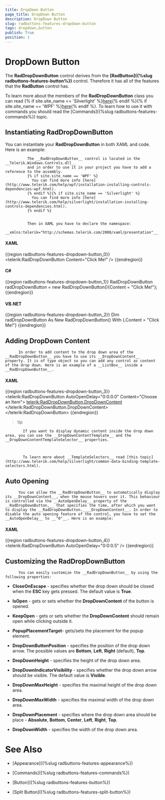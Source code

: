 ```yaml
---
title: DropDown Button
page_title: DropDown Button
description: DropDown Button
slug: radbuttons-features-dropdown-button
tags: dropdown,button
publish: True
position: 1
---
```


# DropDown Button



The __RadDropDownButton__ control derives from the
		__[RadButton]({%slug radbuttons-features-button%})__ control. Therefore it has all of the
		features that the __RadButton__ control has.
	  

To learn more about the members of the __RadDropDownButton__ class you can read
		{% if site.site_name == 'Silverlight' %}[here](http://www.telerik.com/help/silverlight/allmembers_t_telerik_windows_controls_raddropdownbutton.html){% endif %}{% if site.site_name == 'WPF' %}[here](http://www.telerik.com/help/wpf/allmembers_t_telerik_windows_controls_raddropdownbutton.html){% endif %}.
		To learn how to use it with commands you should read the [Commands]({%slug radbuttons-features-commands%}) topic.
	  

## Instantiating RadDropDownButton

You can instantiate your __RadDropDownButton__ in both XAML and code. Here is an example:
		

>


			  The __RadDropDownButton__ control is located in the __Telerik.Windows.Controls.dll__
			  and in order to use it in your project you have to add a reference to the assembly.
			  {% if site.site_name == 'WPF' %}
				You can find more info [here](http://www.telerik.com/help/wpf/installation-installing-controls-dependencies-wpf.html).
			  {% endif %}{% if site.site_name == 'Silverlight' %}
				You can find more info [here](http://www.telerik.com/help/silverlight/installation-installing-controls-dependencies.html).
			  {% endif %}


			  Then in XAML you have to declare the namespace:
			  __xmlns:telerik="http://schemas.telerik.com/2008/xaml/presentation"__

#### __XAML__

{{region radbuttons-features-dropdown-button_0}}
	<telerik:RadDropDownButton Content="Click Me!" />
	{{endregion}}



#### __C#__

{{region radbuttons-features-dropdown-button_1}}
	RadDropDownButton radDropDownButton = new RadDropDownButton(){Content = "Click Me!"};
	{{endregion}}



#### __VB.NET__

{{region radbuttons-features-dropdown-button_2}}
	Dim radDropDownButton As New RadDropDownButton() With {.Content = "Click Me!"}
	{{endregion}}



## Adding DropDown Content


		  In order to add content to the drop down area of the __RadDropDownButton__ you have to use its __DropDownContent__ property. It is of type object so you can add any control as content of the drop down. Here is an example of a __ListBox__ inside a __RadDropDownButton__.
		

#### __XAML__

{{region radbuttons-features-dropdown-button_3}}
	<telerik:RadDropDownButton AutoOpenDelay="0:0:0.0"
	                           Content="Choose an Item">
	    <telerik:RadDropDownButton.DropDownContent>
	        <ListBox>
	            <ListBoxItem Content="Item 1" />
	            <ListBoxItem Content="Item 2" />
	            <ListBoxItem Content="Item 3" />
	        </ListBox>
	    </telerik:RadDropDownButton.DropDownContent>
	</telerik:RadDropDownButton>
	{{endregion}}



>tip


			If you want to display dynamic content inside the drop down area, you can use the __DropDownContentTemplate__ and the __DropDownContentTemplateSelector__ properties.
		  


			To learn more about __TemplateSelectors__ read [this topic](http://www.telerik.com/help/silverlight/common-data-binding-template-selectors.html).
		  

## Auto Opening


		  You can allow the __RadDropDownButton__ to automatically display its __DropDownContent__, when the mouse hovers over it. This behaviour is controlled via the __AutoOpenDelay__ property of the __RadDropDownButton,__ that specifies the time, after which you want to display the __RadDropDownButton.____DropDownContent__. In order to disable the auto opening feature of the control, you have to set the __AutoOpenDelay__ to __"0"__. Here is an example:
		

#### __XAML__

{{region radbuttons-features-dropdown-button_4}}
	<telerik:RadDropDownButton AutoOpenDelay="0:0:0.5" />
	{{endregion}}



## Customizing the RadDropDownButton


		  You can easily customize the __RadDropDownButton__ by using the following properties:
		

* __CloseOnEscape__ - specifies whether the drop down should be closed when the __ESC__ key gets pressed. The default value is __True__.
		  

* __IsOpen__ - gets or sets whether the __DropDownContent__ of the button is opened.
		  

* __KeepOpen__ - gets or sets whether the __DropDownContent__ should remain open while clicking outside it.
		  

* __PopupPlacementTarget__- gets/sets the placement for the popup element.
		  

* __DropDownButtonPosition__ - specifies the position of the drop down arrow. The possible values are __Bottom__, __Left__, __Right__ (default), __Top__.
		  

* __DropDownHeight__ - specifies the height of the drop down area.
		  

* __DropDownIndicatorVisibility__ - specifies whether the drop down arrow should be visible. The default value is __Visible__.
		  

* __DropDownMaxHeight__ - specifies the maximal height of the drop down area.
		  

* __DropDownMaxWidth__ - specifies the maximal width of the drop down area.
		  

* __DropDownPlacement__ - specifies where the drop down area should be place - __Absolute__, __Bottom__, __Center__, __Left__, __Right__, __Top__.
		  

* __DropDownWidth__ - specifies the width of the drop down area.
		  

# See Also

 * [Appearance]({%slug radbuttons-features-appearance%})

 * [Commands]({%slug radbuttons-features-commands%})

 * [Button]({%slug radbuttons-features-button%})

 * [Split Button]({%slug radbuttons-features-split-button%})
